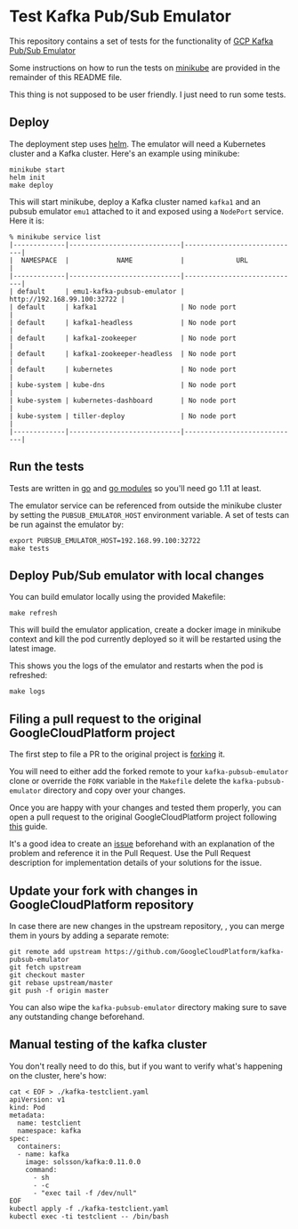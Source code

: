 # Test Kafka Pub/Sub Emulator

This repository contains a set of tests for the functionality of
[GCP Kafka Pub/Sub Emulator](https://github.com/GoogleCloudPlatform/kafka-pubsub-emulator)

Some instructions on how to run the tests on
[minikube](https://kubernetes.io/docs/setup/minikube/) are provided in the
remainder of this README file.

This thing is not supposed to be user friendly. I just need to run some tests.

## Deploy

The deployment step uses [helm](https://helm.sh/). The emulator will need a
Kubernetes cluster and a Kafka cluster.  Here's an example using minikube:

```
minikube start
helm init
make deploy
```

This will start minikube, deploy a Kafka cluster named `kafka1` and an pubsub
emulator `emu1` attached to it and exposed using a `NodePort` service. Here it
is:

```
% minikube service list
|-------------|----------------------------|-----------------------------|
|  NAMESPACE  |            NAME            |             URL             |
|-------------|----------------------------|-----------------------------|
| default     | emu1-kafka-pubsub-emulator | http://192.168.99.100:32722 |
| default     | kafka1                     | No node port                |
| default     | kafka1-headless            | No node port                |
| default     | kafka1-zookeeper           | No node port                |
| default     | kafka1-zookeeper-headless  | No node port                |
| default     | kubernetes                 | No node port                |
| kube-system | kube-dns                   | No node port                |
| kube-system | kubernetes-dashboard       | No node port                |
| kube-system | tiller-deploy              | No node port                |
|-------------|----------------------------|-----------------------------|
```

## Run the tests

Tests are written in [go](https://golang.org/) and [go
modules](https://github.com/golang/go/wiki/Modules) so you'll need go 1.11 at
least.

The emulator service can be referenced from outside the minikube cluster by
setting the `PUBSUB_EMULATOR_HOST` environment variable. A set of tests can be
run against the emulator by:

```
export PUBSUB_EMULATOR_HOST=192.168.99.100:32722
make tests
```

## Deploy Pub/Sub emulator with local changes

You can build emulator locally using the provided Makefile:
```
make refresh
```
This will build the emulator application, create a docker image in minikube
context and kill the pod currently deployed so it will be restarted using the
latest image.

This shows you the logs of the emulator and restarts when the pod is refreshed:
```
make logs
```

## Filing a pull request to the original GoogleCloudPlatform project

The first step to file a PR to the original project is
[forking](https://help.github.com/en/articles/fork-a-repo) it.

You will need to either add the forked remote to your `kafka-pubsub-emulator`
clone or override the `FORK` variable in the `Makefile` delete the
`kafka-pubsub-emulator` directory and copy over your changes.

Once you are happy with your changes and tested them properly, you can open a
pull request to the original GoogleCloudPlatform project following
[this](https://help.github.com/en/articles/creating-a-pull-request-from-a-fork)
guide.

It's a good idea to create an
[issue](https://help.github.com/en/articles/about-issues) beforehand with an
explanation of the problem and reference it in the Pull Request. Use the Pull
Request description for implementation details of your solutions for the issue.

## Update your fork with changes in GoogleCloudPlatform repository

In case there are new changes in the upstream repository, , you can merge them in
yours by adding a separate remote:

```
git remote add upstream https://github.com/GoogleCloudPlatform/kafka-pubsub-emulator
git fetch upstream
git checkout master
git rebase upstream/master
git push -f origin master
```

You can also wipe the `kafka-pubsub-emulator` directory making sure to save any
outstanding change beforehand.

## Manual testing of the kafka cluster
You don't really need to do this, but if you want to verify what's happening on
the cluster, here's how:

```
cat < EOF > ./kafka-testclient.yaml
apiVersion: v1
kind: Pod
metadata:
  name: testclient
  namespace: kafka
spec:
  containers:
  - name: kafka
    image: solsson/kafka:0.11.0.0
    command:
      - sh
      - -c
      - "exec tail -f /dev/null"
EOF
kubectl apply -f ./kafka-testclient.yaml
kubectl exec -ti testclient -- /bin/bash
```

